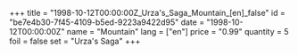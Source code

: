 +++
title = "1998-10-12T00:00:00Z_Urza's_Saga_Mountain_[en]_false"
id = "be7e4b30-7f45-4109-b5ed-9223a9422d95"
date = "1998-10-12T00:00:00Z"
name = "Mountain"
lang = ["en"]
price = "0.99"
quantity = 5
foil = false
set = "Urza's Saga"
+++
